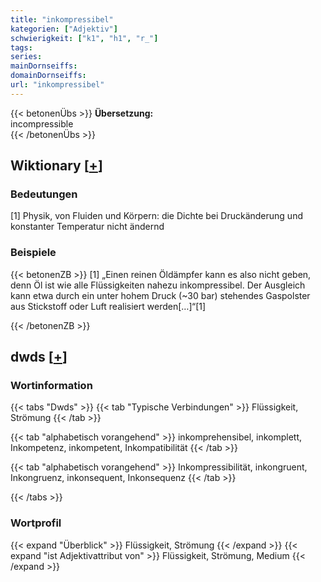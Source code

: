 ```yaml
---
title: "inkompressibel"
kategorien: ["Adjektiv"]
schwierigkeit: ["k1", "h1", "r_"]
tags:
series:
mainDornseiffs:
domainDornseiffs:
url: "inkompressibel"
---
```


{{< betonenÜbs >}}
**Übersetzung:**  
incompressible  
{{< /betonenÜbs >}}

## Wiktionary [[+](https://de.wiktionary.org/wiki/inkompressibel)]

### Bedeutungen
[1] Physik, von Fluiden und Körpern: die Dichte bei Druckänderung und konstanter Temperatur nicht ändernd  

### Beispiele
{{< betonenZB >}}
[1] „Einen reinen Öldämpfer kann es also nicht geben, denn Öl ist wie alle Flüssigkeiten nahezu inkompressibel. Der Ausgleich kann etwa durch ein unter hohem Druck (~30 bar) stehendes Gaspolster aus Stickstoff oder Luft realisiert werden[…]“[1]  

{{< /betonenZB >}}


## dwds [[+](https://www.dwds.de/wb/inkompressibel)]

### Wortinformation
{{< tabs "Dwds" >}}
{{< tab "Typische Verbindungen" >}}
Flüssigkeit, Strömung
{{< /tab >}}

{{< tab "alphabetisch vorangehend" >}}
inkomprehensibel, inkomplett, Inkompetenz, inkompetent, Inkompatibilität
{{< /tab >}}

{{< tab "alphabetisch vorangehend" >}}
Inkompressibilität, inkongruent, Inkongruenz, inkonsequent, Inkonsequenz
{{< /tab >}}

{{< /tabs >}}

### Wortprofil
{{< expand "Überblick" >}} Flüssigkeit, Strömung {{< /expand >}}
{{< expand "ist Adjektivattribut von" >}} Flüssigkeit, Strömung, Medium {{< /expand >}}

